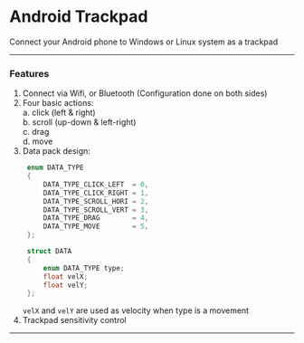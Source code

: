 # Android Trackpad  

Connect your Android phone to Windows or Linux system as a trackpad  

------

### Features  
1. Connect via Wifi, or Bluetooth (Configuration done on both sides)  
2. Four basic actions:  
   a. click (left & right)  
   b. scroll (up-down & left-right)  
   c. drag  
   d. move  
3. Data pack design:  
   ```cpp
    enum DATA_TYPE
    {
        DATA_TYPE_CLICK_LEFT  = 0,
        DATA_TYPE_CLICK_RIGHT = 1,
        DATA_TYPE_SCROLL_HORI = 2,
        DATA_TYPE_SCROLL_VERT = 3,
        DATA_TYPE_DRAG        = 4,
        DATA_TYPE_MOVE        = 5,
    };

    struct DATA
    {
        enum DATA_TYPE type;
        float velX;
        float velY;
    };
   ```
   ```velX``` and ```velY``` are used as velocity when type is a movement  
4. Trackpad sensitivity control  

------

